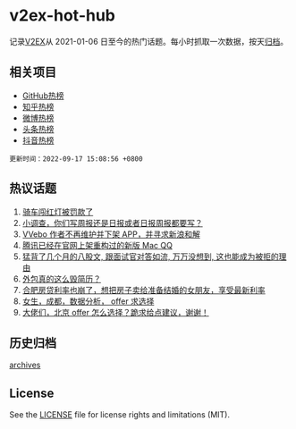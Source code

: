 # v2ex-hot-hub

 记录[V2EX](https://www.v2ex.com/)从 2021-01-06 日至今的热门话题。每小时抓取一次数据，按天[归档](archives)。
 
 ## 相关项目

- [GitHub热榜](https://github.com/lonnyzhang423/github-hot-hub)
- [知乎热榜](https://github.com/lonnyzhang423/zhihu-hot-hub)
- [微博热榜](https://github.com/lonnyzhang423/weibo-hot-hub)
- [头条热榜](https://github.com/lonnyzhang423/toutiao-hot-hub)
- [抖音热榜](https://github.com/lonnyzhang423/douyin-hot-hub)


 `更新时间：2022-09-17 15:08:56 +0800`

## 热议话题

1. [骑车闯红灯被罚款了](https://www.v2ex.com/t/880612)
1. [小调查，你们写周报还是日报或者日报周报都要写？](https://www.v2ex.com/t/880602)
1. [VVebo 作者不再维护并下架 APP，并寻求新浪和解](https://www.v2ex.com/t/880677)
1. [腾讯已经在官网上架重构过的新版 Mac QQ](https://www.v2ex.com/t/880685)
1. [猛背了几个月的八股文, 跟面试官对答如流, 万万没想到, 这也能成为被拒的理由](https://www.v2ex.com/t/880727)
1. [外包真的这么毁简历？](https://www.v2ex.com/t/880617)
1. [合肥房贷利率也崩了，想把房子卖给准备结婚的女朋友，享受最新利率](https://www.v2ex.com/t/880659)
1. [女生，成都，数据分析， offer 求选择](https://www.v2ex.com/t/880766)
1. [大佬们，北京 offer 怎么选择？跪求给点建议，谢谢！](https://www.v2ex.com/t/880586)

## 历史归档

[archives](archives)

## License

See the [LICENSE](LICENSE) file for license rights and limitations (MIT).
